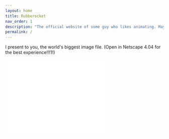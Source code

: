 ```yaml
---
layout: home
title: Rubberocket
nav_order: 1
description: "The official website of some guy who likes animating. May also include other things to look at."
permalink: /
---
```


I present to you, the world's biggest image file. (Open in Netscape 4.04 for the best experience!!!1!)


![Tux, the Linux mascot](/assets/images/joke/slowload.gif)
